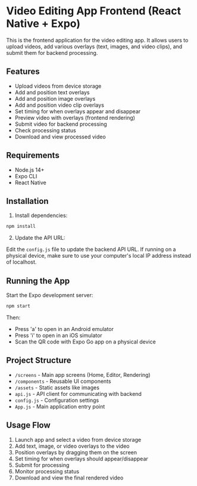 # Video Editing App Frontend (React Native + Expo)

This is the frontend application for the video editing app. It allows users to upload videos, add various overlays (text, images, and video clips), and submit them for backend processing.

## Features

- Upload videos from device storage
- Add and position text overlays
- Add and position image overlays
- Add and position video clip overlays
- Set timing for when overlays appear and disappear
- Preview video with overlays (frontend rendering)
- Submit video for backend processing
- Check processing status
- Download and view processed video

## Requirements

- Node.js 14+
- Expo CLI
- React Native

## Installation

1. Install dependencies:

```bash
npm install
```

2. Update the API URL:

Edit the `config.js` file to update the backend API URL. If running on a physical device, make sure to use your computer's local IP address instead of localhost.

## Running the App

Start the Expo development server:

```bash
npm start
```

Then:
- Press 'a' to open in an Android emulator
- Press 'i' to open in an iOS simulator
- Scan the QR code with Expo Go app on a physical device

## Project Structure

- `/screens` - Main app screens (Home, Editor, Rendering)
- `/components` - Reusable UI components
- `/assets` - Static assets like images
- `api.js` - API client for communicating with backend
- `config.js` - Configuration settings
- `App.js` - Main application entry point

## Usage Flow

1. Launch app and select a video from device storage
2. Add text, image, or video overlays to the video
3. Position overlays by dragging them on the screen
4. Set timing for when overlays should appear/disappear
5. Submit for processing
6. Monitor processing status
7. Download and view the final rendered video